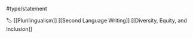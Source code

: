 #type/statement 

🏷 [[Plurilingualism]] [[Second Language Writing]] [[Diversity, Equity, and Inclusion]]